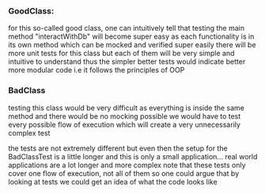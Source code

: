 ### GoodClass:
for this so-called good class, one can intuitively tell that testing the main
method "interactWithDb" will become super easy as each functionality is in its own
method which can be mocked and verified super easily
there will be more unit tests for this class but each of them will be very simple
and intuitive to understand thus the simpler better tests would indicate better more modular code i.e it follows the principles of OOP

### BadClass
testing this class would be very difficult as everything is
inside the same method and there would be no mocking possible
we would have to test every possible flow of execution which will create
a very unnecessarily complex test


the tests are not extremely different but even then
the setup for the BadClassTest is a little longer and this is only
a small application... real world applications are a lot longer and more complex
note that these tests only cover one flow of execution, not all of them
so one could argue that by looking at tests we could get an idea of what the code looks like
